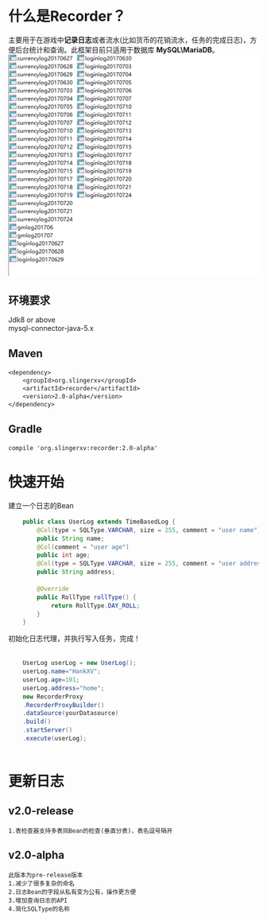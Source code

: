 # 什么是Recorder？
主要用于在游戏中**记录日志**或者流水(比如货币的花销流水，任务的完成日志)，方便后台统计和查询。此框架目前只适用于数据库 **MySQL\MariaDB**。<br>
![](/recorder-thumb.png)
## 环境要求
Jdk8 or above<br>
mysql-connector-java-5.x
## Maven
	<dependency>
	    <groupId>org.slingerxv</groupId>
	    <artifactId>recorder</artifactId>
	    <version>2.0-alpha</version>
	</dependency>
## Gradle
	compile 'org.slingerxv:recorder:2.0-alpha'
# 快速开始
建立一个日志的Bean

```java
	public class UserLog extends TimeBasedLog {
		@Col(type = SQLType.VARCHAR, size = 255, comment = "user name")
		public String name;
		@Col(comment = "user age")
		public int age;
		@Col(type = SQLType.VARCHAR, size = 255, comment = "user address")
		public String address;
	
		@Override
		public RollType rollType() {
			return RollType.DAY_ROLL;
		}
	}
```
初始化日志代理，并执行写入任务，完成！

```java

	UserLog userLog = new UserLog();
	userLog.name="HankXV";
	userLog.age=101;
	userLog.address="home";
	new RecorderProxy
	.RecorderProxyBuilder()
	.dataSource(yourDatasource)
	.build()
	.startServer()
	.execute(userLog);
		
```
# 更新日志
## v2.0-release
	1.表检查器支持多表同Bean的检查(垂直分表)，表名逗号隔开
## v2.0-alpha
	此版本为pre-release版本
	1.减少了很多复杂的命名
	2.日志Bean的字段从私有变为公有，操作更方便
	3.增加查询日志的API
	4.简化SQLType的名称
